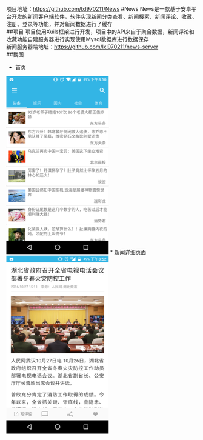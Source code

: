 项目地址：https://github.com/lxl970211/News
#News
News是一款基于安卓平台开发的新闻客户端软件，软件实现新闻分类查看、新闻搜索、新闻评论、收藏、注册、登录等功能，并对新闻数据进行了缓存<br>
##项目
项目使用Xuils框架进行开发，项目中的API来自于聚合数据，新闻评论和收藏功能自建服务器进行实现使用Mysql数据库进行数据保存<br>
新闻服务器端地址：https://github.com/lxl970211/news-server<br>
##截图
* 首页<br>
<img src="https://github.com/lxl970211/News/raw/master/news/image/zhuyemian.jpg" width="270" height="470">
* 新闻详细页面<br>
<img src="https://github.com/lxl970211/News/raw/master/news/image/News_detail.png" width="270" height="470">

